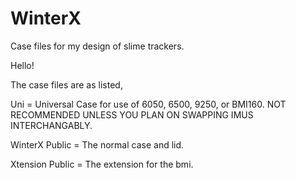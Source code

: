 # WinterX
Case files for my design of slime trackers.

Hello! 

The case files are as listed,

Uni = Universal Case for use of 6050, 6500, 9250, or BMI160. NOT RECOMMENDED UNLESS YOU PLAN ON SWAPPING IMUS INTERCHANGABLY.

WinterX Public = The normal case and lid.

Xtension Public = The extension for the bmi.
